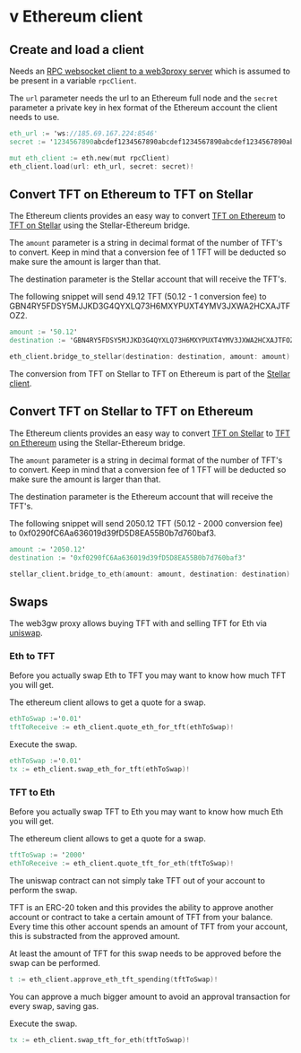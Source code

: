# v Ethereum client

## Create and load a client

Needs an [RPC websocket client to a web3proxy server](../vclients.md#rpc-websocket-client) which is assumed to be present in a variable `rpcClient`.

The `url` parameter needs the url to an Ethereum full node and the `secret` parameter a private key in hex format of the Ethereum account the client needs to use.

```v
eth_url := 'ws://185.69.167.224:8546'
secret := '1234567890abcdef1234567890abcdef1234567890abcdef1234567890abcdef'

mut eth_client := eth.new(mut rpcClient)
eth_client.load(url: eth_url, secret: secret)!
```

## Convert TFT on Ethereum to TFT on Stellar

The Ethereum  clients provides an easy way to convert [TFT on Ethereum](https://github.com/threefoldfoundation/tft/tree/main/ethereum) to  [TFT on Stellar](https://github.com/threefoldfoundation/tft-stellar) using the Stellar-Ethereum bridge.

The `amount` parameter is a string in decimal format of the number of TFT's to convert. Keep in mind that a conversion fee of 1 TFT will be deducted so make sure the amount is larger than that.

The destination parameter is the Stellar account that will receive the TFT's.

The following snippet will send 49.12 TFT (50.12 - 1 conversion fee) to GBN4RY5FDSY5MJJKD3G4QYXLQ73H6MXYPUXT4YMV3JXWA2HCXAJTFOZ2.

```v
amount := '50.12'
destination := 'GBN4RY5FDSY5MJJKD3G4QYXLQ73H6MXYPUXT4YMV3JXWA2HCXAJTFOZ2'

eth_client.bridge_to_stellar(destination: destination, amount: amount)!
```

The conversion from TFT on Stellar to TFT on Ethereum  is part of the [Stellar client](../stellar/stellar.md#convert-tft-on-stellar-to-tft-on-ethereum).

## Convert TFT on Stellar to TFT on Ethereum

The Ethereum  clients provides an easy way to convert [TFT on Stellar](https://github.com/threefoldfoundation/tft-stellar) to [TFT on Ethereum](https://github.com/threefoldfoundation/tft/tree/main/ethereum) using the Stellar-Ethereum bridge.

The `amount` parameter is a string in decimal format of the number of TFT's to convert. Keep in mind that a conversion fee of 1 TFT will be deducted so make sure the amount is larger than that.

The destination parameter is the Ethereum account that will receive the TFT's.

The following snippet will send 2050.12 TFT (50.12 - 2000 conversion fee) to 0xf0290fC6Aa636019d39fD5D8EA55B0b7d760baf3.

```v
amount := '2050.12'
destination := '0xf0290fC6Aa636019d39fD5D8EA55B0b7d760baf3'

stellar_client.bridge_to_eth(amount: amount, destination: destination)!
```

## Swaps

The web3gw proxy allows buying TFT with and selling TFT for Eth via [uniswap](https://uniswap.org).

### Eth to TFT

Before you actually swap Eth to TFT you may want to know how much TFT you will get.

The ethereum client allows to get a quote for a swap.

```v
ethToSwap :='0.01'
tftToReceive := eth_client.quote_eth_for_tft(ethToSwap)!
```

Execute the swap.

```v
ethToSwap :='0.01'
tx := eth_client.swap_eth_for_tft(ethToSwap)!
```

### TFT to Eth

Before you actually swap TFT to Eth you may want to know how much Eth you will get.

The ethereum client allows to get a quote for a swap.

```v
tftToSwap := '2000'
ethToReceive := eth_client.quote_tft_for_eth(tftToSwap)!
```

The uniswap contract can not simply take TFT out of your account to perform the swap.

TFT is an ERC-20 token and this provides the ability to approve another account or contract to take a certain amount of TFT from your balance. Every time this other account spends an amount of TFT from your account, this is substracted from the approved amount.

At least the amount of TFT for this swap needs to be approved before the swap can be performed.

```v
t := eth_client.approve_eth_tft_spending(tftToSwap)!
```

You can approve a much bigger amount to avoid an approval transaction for every swap, saving gas.

Execute the swap.

```v
tx := eth_client.swap_tft_for_eth(tftToSwap)!
```
